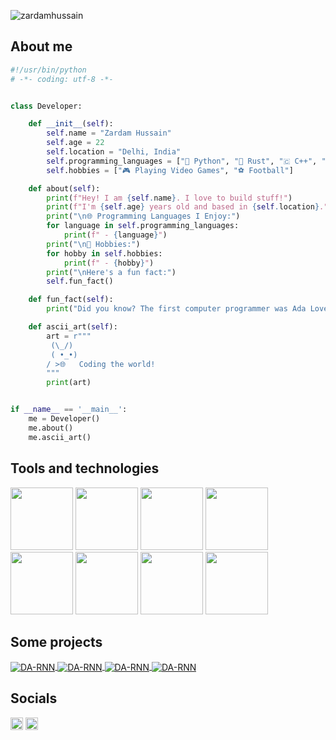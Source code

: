 <p align="left"> <img src="https://komarev.com/ghpvc/?username=rumbleftw&label=Profile%20views&color=00ff00&style=flat" alt="zardamhussain" /> </p>

## **About me**

```python
#!/usr/bin/python
# -*- coding: utf-8 -*-


class Developer:

    def __init__(self):
        self.name = "Zardam Hussain"
        self.age = 22
        self.location = "Delhi, India"
        self.programming_languages = ["🐍 Python", "🦀 Rust", "🇨 C++", "☕ Java"]
        self.hobbies = ["🎮 Playing Video Games", "⚽ Football"]

    def about(self):
        print(f"Hey! I am {self.name}. I love to build stuff!")
        print(f"I'm {self.age} years old and based in {self.location}.")
        print("\n🌐 Programming Languages I Enjoy:")
        for language in self.programming_languages:
            print(f" - {language}")
        print("\n🎯 Hobbies:")
        for hobby in self.hobbies:
            print(f" - {hobby}")
        print("\nHere's a fun fact:")
        self.fun_fact()

    def fun_fact(self):
        print("Did you know? The first computer programmer was Ada Lovelace!")

    def ascii_art(self):
        art = r"""
         (\_/)
         ( •_•)
        / >🌐   Coding the world!
        """
        print(art)


if __name__ == '__main__':
    me = Developer()
    me.about()
    me.ascii_art()
```

## **Tools and technologies**
<p align="left">
  <img id="python" src="https://media.giphy.com/media/KAq5w47R9rmTuvWOWa/giphy.gif" width="100">
  <img id="torch" src="https://media.giphy.com/media/GwtfUx2P2HnvByDZdg/giphy.gif" width="100">
  <img id="docker" src="https://media.giphy.com/media/GudLvkVqOqkT7l4vKC/giphy.gif" width="100">
  <img id="vs" src="https://i.giphy.com/media/IdyAQJVN2kVPNUrojM/200.webp" width="100">
  <img id="github" src="https://i.giphy.com/media/KzJkzjggfGN5Py6nkT/200.webp" width="100">
  <img id="tf" src="https://media.giphy.com/media/BtUG0yeT6pICwdBfxA/giphy.gif" width="100">
  <img id="opencv" src="https://media.giphy.com/media/SvFocn0wNMx0iv2rYz/giphy.gif" width="100">
  <img id="react" src="https://i.giphy.com/media/eNAsjO55tPbgaor7ma/200w.webp" width="100">
</p>

## **Some projects**

<a href="https://github.com/zardamhussain/aigf_python">
  <img align="center" src="https://github-readme-stats.vercel.app/api/pin/?username=zardamhussain&repo=aigf_python&show_icons=true&line_height=27&title_color=6aa6f8&text_color=8a919a&icon_color=6aa6f8&bg_color=22272e" alt="DA-RNN" />
</a>


<a href="https://github.com/zardamhussain/chat_server_cpp ">
  <img align="center" src="https://github-readme-stats.vercel.app/api/pin/?username=zardamhussain&repo=chat_server_cpp&show_icons=true&line_height=27&title_color=6aa6f8&text_color=8a919a&icon_color=6aa6f8&bg_color=22272e" alt="DA-RNN" />


<a href="https://github.com/zardamhussain/image_cropper_rust">
  <img align="center" src="https://github-readme-stats.vercel.app/api/pin/?username=zardamhussain&repo=image_cropper_rust&show_icons=true&line_height=27&title_color=6aa6f8&text_color=8a919a&icon_color=6aa6f8&bg_color=22272e" alt="DA-RNN" />
</a>

<a href="https://github.com/zardamhussain/AI_CAR">
  <img align="center" src="https://github-readme-stats.vercel.app/api/pin/?username=zardamhussain&repo=AI_CAR&show_icons=true&line_height=27&title_color=6aa6f8&text_color=8a919a&icon_color=6aa6f8&bg_color=22272e" alt="DA-RNN" />
</a>

</a>


## **Socials**

<a href="https://www.linkedin.com/in/zardam-hussain-a0a919216/" target="_blank"><img align="center" src="https://cdn.jsdelivr.net/npm/simple-icons@3.0.1/icons/linkedin.svg" alt="dephraiim" height="20" width="20" /></a>
<a href="https://leetcode.com/code_alone/" target="_blank"><img align="center" src="https://cdn.jsdelivr.net/npm/simple-icons@3.0.1/icons/leetcode.svg" alt="dephraiim" height="20" width="20" /></a>
